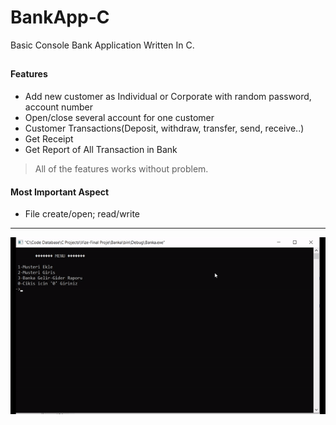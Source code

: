 # BankApp-C

Basic Console Bank Application Written In C.

##
#### Features
  - Add new customer as Individual or Corporate with random password, account number
  - Open/close several account for one customer
  - Customer Transactions(Deposit, withdraw, transfer, send, receive..)
  - Get Receipt
  - Get Report of All Transaction in Bank
  
> All of the features works without problem.

#### Most Important Aspect
  - File create/open; read/write
  
  

  ---------------------------------------

![Screen shot](https://raw.githubusercontent.com/burakyccl/BankApp-C/main/gif.gif)
